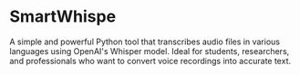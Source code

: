 # SmartWhispe
A simple and powerful Python tool that transcribes audio files in various languages using OpenAI's Whisper model. Ideal for students, researchers, and professionals who want to convert voice recordings into accurate text.

